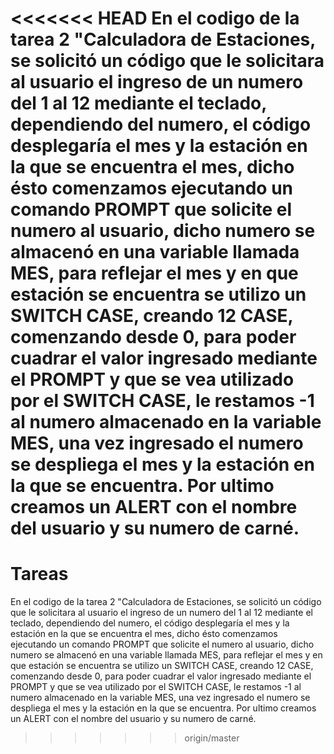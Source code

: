 <<<<<<< HEAD
En el codigo de la tarea 2 "Calculadora de Estaciones, se solicitó un código que le solicitara al usuario el ingreso de un numero del 1 al 12 mediante el teclado, dependiendo del numero, el código desplegaría el mes y la estación en la que se encuentra el mes, dicho ésto comenzamos ejecutando un comando PROMPT que solicite el numero al usuario, dicho numero se almacenó en una variable llamada MES, para reflejar el mes y en que estación se encuentra se utilizo un SWITCH CASE, creando 12 CASE, comenzando desde 0, para poder cuadrar el valor ingresado mediante el PROMPT y que se vea utilizado por el SWITCH CASE, le restamos -1 al numero almacenado en la variable MES, una vez ingresado el numero se despliega el mes y la estación en la que se encuentra. Por ultimo creamos un ALERT con el nombre del usuario y su numero de carné.
=======
# Tareas
En el codigo de la tarea 2 "Calculadora de Estaciones, se solicitó un código que le solicitara al usuario el ingreso de un numero del 1 al 12 mediante el teclado,
dependiendo del numero, el código desplegaría el mes y la estación en la que se encuentra el mes, dicho ésto comenzamos ejecutando un comando PROMPT que solicite el numero
al usuario, dicho numero se almacenó en una variable llamada MES, para reflejar el mes y en que estación se encuentra se utilizo un SWITCH CASE, creando 12 CASE, comenzando
desde 0, para poder cuadrar el valor ingresado mediante el PROMPT y que se vea utilizado por el SWITCH CASE, le restamos -1 al numero almacenado en la variable MES,
una vez ingresado el numero se despliega el mes y la estación en la que se encuentra. Por ultimo creamos un ALERT con el nombre del usuario y su numero de carné.
>>>>>>> origin/master

